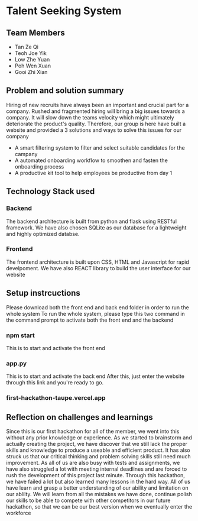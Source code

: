 # Talent Seeking System

## Team Members
- Tan Ze Qi
- Teoh Joe Yik
- Low Zhe Yuan
- Poh Wen Xuan
- Gooi Zhi Xian

## Problem and solution summary
Hiring of new recruits have always been an important and crucial part for a company. Rushed and fragmented hiring will bring a big issues towards a company. It will slow down the teams velocity which might ultimately deteriorate the product's quality. Therefore, our group is here have built a website and provided a 3 solutions and ways to solve this issues for our company
- A smart filtering system to filter and select suitable candidates for the campany
- A automated onboarding workflow to smoothen and fasten the onboarding process
- A productive kit tool to help employees be productive from day 1

## Technology Stack used
### Backend
The backend architecture is built from python and flask using RESTful framework. We have also chosen SQLite as our database for a lightweight and highly optimized databse.

### Frontend
The frontend architecture is built upon CSS, HTML and Javascript for rapid develpoment. We have also REACT library to build the user interface for our website

## Setup instrcuctions
Please download both the front end and back end folder in order to run the whole system
To run the whole system, please type this two command in the command prompt to activate both the front end and the backend
### **npm start**
This is to start and activate the front end
### **app.py**
This is to start and activate the back end
After this, just enter the website through this link and you're ready to go.
### **first-hackathon-taupe.vercel.app**


## Reflection on challenges and learnings
Since this is our first hackathon for all of the member, we went into this without any prior knowledge or experience. As we started to brainstorm and actually creating the project, we have discover that we still lack the proper skills and knowledge to produce a useable and efficient product. It has also struck us that our critical thinking and problem solving skills still need much improvement. As all of us are also busy with tests and assignments, we have also struggled a lot with meeting internal deadlines and are forced to rush the development of this project last minute. Through this hackathon, we have failed a lot but also learned many lessons in the hard way. All of us have learn and grasp a better understanding of our ability and limitation on our ablilty. We will learn from all the mistakes we have done, continue polish our skills to be able to compete with other competitors in our future hackathon, so that we can be our best version when we eventually enter the workforce  

